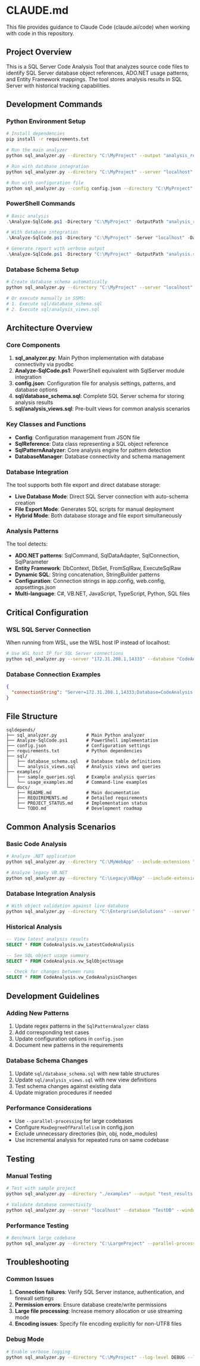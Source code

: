 # CLAUDE.md

This file provides guidance to Claude Code (claude.ai/code) when working with code in this repository.

## Project Overview

This is a SQL Server Code Analysis Tool that analyzes source code files to identify SQL Server database object references, ADO.NET usage patterns, and Entity Framework mappings. The tool stores analysis results in SQL Server with historical tracking capabilities.

## Development Commands

### Python Environment Setup
```bash
# Install dependencies
pip install -r requirements.txt

# Run the main analyzer
python sql_analyzer.py --directory "C:\MyProject" --output "analysis_results.sql"

# Run with database integration
python sql_analyzer.py --directory "C:\MyProject" --server "localhost" --database "CodeAnalysis" --windows-auth

# Run with configuration file
python sql_analyzer.py --config config.json --directory "C:\MyProject"
```

### PowerShell Commands
```powershell
# Basic analysis
.\Analyze-SqlCode.ps1 -Directory "C:\MyProject" -OutputPath "analysis_results.sql"

# With database integration
.\Analyze-SqlCode.ps1 -Directory "C:\MyProject" -Server "localhost" -Database "CodeAnalysis" -UseWindowsAuth

# Generate report with verbose output
.\Analyze-SqlCode.ps1 -Directory "C:\MyProject" -OutputPath "analysis.sql" -GenerateReport -Verbose
```

### Database Schema Setup
```bash
# Create database schema automatically
python sql_analyzer.py --directory "C:\MyProject" --server "localhost" --database "CodeAnalysis" --windows-auth --create-schema --schema-file "sql\database_schema.sql" --views-file "sql\analysis_views.sql"

# Or execute manually in SSMS:
# 1. Execute sql/database_schema.sql
# 2. Execute sql/analysis_views.sql
```

## Architecture Overview

### Core Components

1. **sql_analyzer.py**: Main Python implementation with database connectivity via pyodbc
2. **Analyze-SqlCode.ps1**: PowerShell equivalent with SqlServer module integration
3. **config.json**: Configuration file for analysis settings, patterns, and database options
4. **sql/database_schema.sql**: Complete SQL Server schema for storing analysis results
5. **sql/analysis_views.sql**: Pre-built views for common analysis scenarios

### Key Classes and Functions

- **Config**: Configuration management from JSON file
- **SqlReference**: Data class representing a SQL object reference
- **SqlPatternAnalyzer**: Core analysis engine for pattern detection
- **DatabaseManager**: Database connectivity and schema management

### Database Integration

The tool supports both file export and direct database storage:
- **Live Database Mode**: Direct SQL Server connection with auto-schema creation
- **File Export Mode**: Generates SQL scripts for manual deployment
- **Hybrid Mode**: Both database storage and file export simultaneously

### Analysis Patterns

The tool detects:
- **ADO.NET patterns**: SqlCommand, SqlDataAdapter, SqlConnection, SqlParameter
- **Entity Framework**: DbContext, DbSet, FromSqlRaw, ExecuteSqlRaw
- **Dynamic SQL**: String concatenation, StringBuilder patterns
- **Configuration**: Connection strings in app.config, web.config, appsettings.json
- **Multi-language**: C#, VB.NET, JavaScript, TypeScript, Python, SQL files

## Critical Configuration

### WSL SQL Server Connection
When running from WSL, use the WSL host IP instead of localhost:
```bash
# Use WSL host IP for SQL Server connections
python sql_analyzer.py --server "172.31.208.1,14333" --database "CodeAnalysis" --username "sv" --password "YourPassword"
```

### Database Connection Examples
```json
{
  "connectionString": "Server=172.31.208.1,14333;Database=CodeAnalysis;User Id=sv;Password=YourPassword;TrustServerCertificate=true;"
}
```

## File Structure

```
sqldepends/
├── sql_analyzer.py           # Main Python analyzer
├── Analyze-SqlCode.ps1       # PowerShell implementation
├── config.json               # Configuration settings
├── requirements.txt          # Python dependencies
├── sql/
│   ├── database_schema.sql   # Database table definitions
│   └── analysis_views.sql    # Analysis views and queries
├── examples/
│   ├── sample_queries.sql    # Example analysis queries
│   └── usage_examples.md     # Command-line examples
└── docs/
    ├── README.md             # Main documentation
    ├── REQUIREMENTS.md       # Detailed requirements
    ├── PROJECT_STATUS.md     # Implementation status
    └── TODO.md               # Development roadmap
```

## Common Analysis Scenarios

### Basic Code Analysis
```bash
# Analyze .NET application
python sql_analyzer.py --directory "C:\MyWebApp" --include-extensions ".cs,.cshtml,.js" --exclude-dirs "bin,obj,wwwroot\lib"

# Analyze legacy VB.NET
python sql_analyzer.py --directory "C:\Legacy\VBApp" --include-extensions ".vb,.aspx,.ascx" --output "legacy_analysis.json" --format "json"
```

### Database Integration Analysis
```bash
# With object validation against live database
python sql_analyzer.py --directory "C:\Enterprise\Solutions" --server "prod-sql" --database "Enterprise" --validate-objects --parallel-processing
```

### Historical Analysis
```sql
-- View latest analysis results
SELECT * FROM CodeAnalysis.vw_LatestCodeAnalysis

-- See SQL object usage summary  
SELECT * FROM CodeAnalysis.vw_SqlObjectUsage

-- Check for changes between runs
SELECT * FROM CodeAnalysis.vw_CodeAnalysisChanges
```

## Development Guidelines

### Adding New Patterns
1. Update regex patterns in the `SqlPatternAnalyzer` class
2. Add corresponding test cases
3. Update configuration options in `config.json`
4. Document new patterns in the requirements

### Database Schema Changes
1. Update `sql/database_schema.sql` with new table structures
2. Update `sql/analysis_views.sql` with new view definitions
3. Test schema changes against existing data
4. Update migration procedures if needed

### Performance Considerations
- Use `--parallel-processing` for large codebases
- Configure `MaxDegreeOfParallelism` in config.json
- Exclude unnecessary directories (bin, obj, node_modules)
- Use incremental analysis for repeated runs on same codebase

## Testing

### Manual Testing
```bash
# Test with sample project
python sql_analyzer.py --directory "./examples" --output "test_results.sql" --dry-run

# Validate database connectivity
python sql_analyzer.py --server "localhost" --database "TestDB" --windows-auth --validate-connection
```

### Performance Testing
```bash
# Benchmark large codebase
python sql_analyzer.py --directory "C:\LargeProject" --parallel-processing --generate-statistics --log-level DEBUG
```

## Troubleshooting

### Common Issues
1. **Connection failures**: Verify SQL Server instance, authentication, and firewall settings
2. **Permission errors**: Ensure database create/write permissions
3. **Large file processing**: Increase memory allocation or use streaming mode
4. **Encoding issues**: Specify file encoding explicitly for non-UTF8 files

### Debug Mode
```bash
# Enable verbose logging
python sql_analyzer.py --directory "C:\MyProject" --log-level DEBUG --log-file "analysis.log"
```